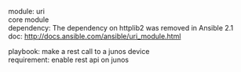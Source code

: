 module: uri   
core module  
dependency: The dependency on httplib2 was removed in Ansible 2.1  
doc: http://docs.ansible.com/ansible/uri_module.html  

playbook: make a rest call to a junos device  
requirement: enable rest api on junos  





